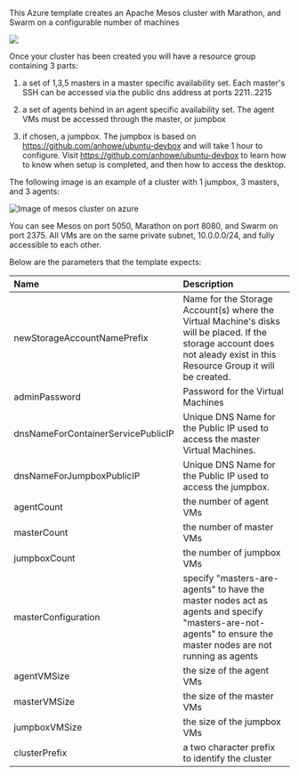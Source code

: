 This Azure template creates an Apache Mesos cluster with Marathon, and Swarm on a configurable number of machines

<a href="https://portal.azure.com/#create/Microsoft.Template/uri/https%3A%2F%2Fraw.githubusercontent.com%2FAzure%2Fazure-quickstart-templates%2Fmaster%2Fmesos-swarm-marathon%2Fazuredeploy.json" target="_blank">
    <img src="http://azuredeploy.net/deploybutton.png"/>
</a>

Once your cluster has been created you will have a resource group containing 3 parts:

1. a set of 1,3,5 masters in a master specific availability set.  Each master's SSH can be accessed via the public dns address at ports 2211..2215

2. a set of agents behind in an agent specific availability set.  The agent VMs must be accessed through the master, or jumpbox

3. if chosen, a jumpbox.  The jumpbox is based on https://github.com/anhowe/ubuntu-devbox and will take 1 hour to configure.  Visit https://github.com/anhowe/ubuntu-devbox to learn how to know when setup is completed, and then how to access the desktop.

The following image is an example of a cluster with 1 jumpbox, 3 masters, and 3 agents:

![Image of mesos cluster on azure](https://raw.githubusercontent.com/anhowe/azure-quickstart-templates/master/mesos-swarm-marathon/images/mesos.png)

You can see Mesos on port 5050, Marathon on port 8080, and Swarm on port 2375.  All VMs are on the same private subnet, 10.0.0.0/24, and fully accessible to each other.

Below are the parameters that the template expects:

| Name   | Description    |
|:--- |:---|
| newStorageAccountNamePrefix  | Name for the Storage Account(s) where the Virtual Machine's disks will be placed.  If the storage account does not aleady exist in this Resource Group it will be created. |
| adminPassword  | Password for the Virtual Machines  |
| dnsNameForContainerServicePublicIP  | Unique DNS Name for the Public IP used to access the master Virtual Machines. |
| dnsNameForJumpboxPublicIP  | Unique DNS Name for the Public IP used to access the jumpbox. |
| agentCount | the number of agent VMs |
| masterCount | the number of master VMs |
| jumpboxCount | the number of jumpbox VMs |
| masterConfiguration | specify "masters-are-agents" to have the master nodes act as agents and specify "masters-are-not-agents" to ensure the master nodes are not running as agents |
| agentVMSize | the size of the agent VMs |
| masterVMSize | the size of the master VMs |
| jumpboxVMSize | the size of the jumpbox VMs |
| clusterPrefix | a two character prefix to identify the cluster |
